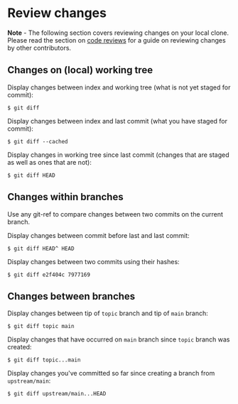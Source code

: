 # Review changes

**Note** - The following section covers reviewing changes on your local
clone. Please read the section on [code reviews][aloha-rtd-review] for a guide
on reviewing changes by other contributors.

## Changes on (local) working tree

Display changes between index and working tree (what is not yet staged for commit):

```console
$ git diff
```

Display changes between index and last commit (what you have staged for commit):

```console
$ git diff --cached
```

Display changes in working tree since last commit (changes that are staged as
well as ones that are not):

```console
$ git diff HEAD
```

## Changes within branches

Use any git-ref to compare changes between two commits on the current branch.

Display changes between commit before last and last commit:

```console
$ git diff HEAD^ HEAD
```

Display changes between two commits using their hashes:

```console
$ git diff e2f404c 7977169
```

## Changes between branches

Display changes between tip of `topic` branch and tip of `main` branch:

```console
$ git diff topic main
```

Display changes that have occurred on `main` branch since `topic` branch was created:

```console
$ git diff topic...main
```

Display changes you've committed so far since creating a branch from `upstream/main`:

```console
$ git diff upstream/main...HEAD
```

[aloha-rtd-review]: ../contributing/code-reviewing.md
